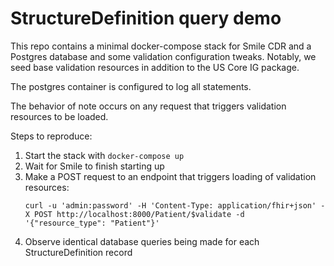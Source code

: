 # StructureDefinition query demo

This repo contains a minimal docker-compose stack for Smile CDR and a Postgres database and some validation configuration tweaks.
Notably, we seed base validation resources in addition to the US Core IG package.

The postgres container is configured to log all statements.

The behavior of note occurs on any request that triggers validation resources to be loaded.

Steps to reproduce:
1. Start the stack with `docker-compose up`
2. Wait for Smile to finish starting up
3. Make a POST request to an endpoint that triggers loading of validation resources:
   ```
   curl -u 'admin:password' -H 'Content-Type: application/fhir+json' -X POST http://localhost:8000/Patient/$validate -d '{"resource_type": "Patient"}'
   ```
4. Observe identical database queries being made for each StructureDefinition record

